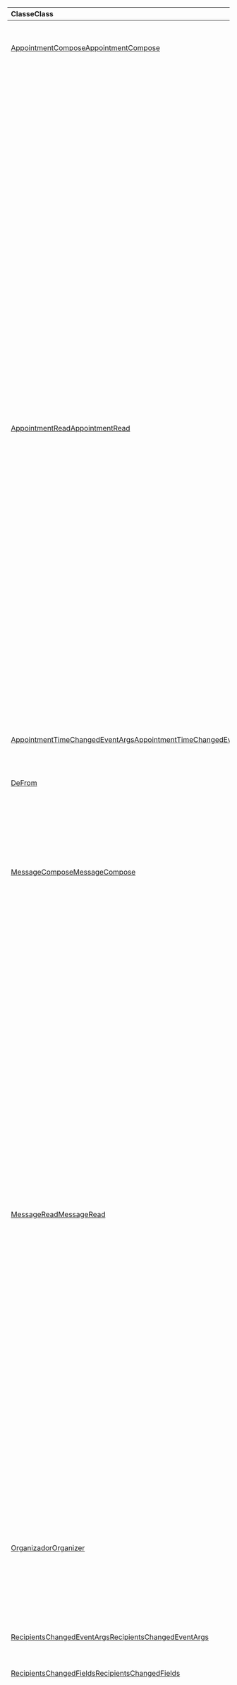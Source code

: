 | <span data-ttu-id="0b820-101">Classe</span><span class="sxs-lookup"><span data-stu-id="0b820-101">Class</span></span> | <span data-ttu-id="0b820-102">Campos</span><span class="sxs-lookup"><span data-stu-id="0b820-102">Fields</span></span> | <span data-ttu-id="0b820-103">Descrição</span><span class="sxs-lookup"><span data-stu-id="0b820-103">Description</span></span> |
|:---|:---|:---|
|[<span data-ttu-id="0b820-104">AppointmentCompose</span><span class="sxs-lookup"><span data-stu-id="0b820-104">AppointmentCompose</span></span>](/javascript/api/outlook/outlook.appointmentcompose)|[<span data-ttu-id="0b820-105">addHandlerAsync(eventType: Office.EventType \| string, handler: any, callback?: (asyncResult: Office.AsyncResult <void> ) => void)</span><span class="sxs-lookup"><span data-stu-id="0b820-105">addHandlerAsync(eventType: Office.EventType \| string, handler: any, callback?: (asyncResult: Office.AsyncResult<void>) => void)</span></span>](/javascript/api/outlook/outlook.appointmentcompose#addhandlerasync-eventtype--handler--callback--asyncresult-)|<span data-ttu-id="0b820-106">Adiciona um manipulador de eventos a um evento com suporte.</span><span class="sxs-lookup"><span data-stu-id="0b820-106">Adds an event handler for a supported event.</span></span>|
||[<span data-ttu-id="0b820-107">addHandlerAsync(eventType: \| Office.EventType string, handler: any, options: Office.AsyncContextOptions, callback?: (asyncResult: Office.AsyncResult <void> ) => void)</span><span class="sxs-lookup"><span data-stu-id="0b820-107">addHandlerAsync(eventType: Office.EventType \| string, handler: any, options: Office.AsyncContextOptions, callback?: (asyncResult: Office.AsyncResult<void>) => void)</span></span>](/javascript/api/outlook/outlook.appointmentcompose#addhandlerasync-eventtype--handler--options--callback--asyncresult-)|<span data-ttu-id="0b820-108">Adiciona um manipulador de eventos a um evento com suporte.</span><span class="sxs-lookup"><span data-stu-id="0b820-108">Adds an event handler for a supported event.</span></span>|
||[<span data-ttu-id="0b820-109">organizer</span><span class="sxs-lookup"><span data-stu-id="0b820-109">organizer</span></span>](/javascript/api/outlook/outlook.appointmentcompose#organizer)|<span data-ttu-id="0b820-110">Obtém o organizador da reunião especificada.</span><span class="sxs-lookup"><span data-stu-id="0b820-110">Gets the organizer for the specified meeting.</span></span>|
||[<span data-ttu-id="0b820-111">recorrência</span><span class="sxs-lookup"><span data-stu-id="0b820-111">recurrence</span></span>](/javascript/api/outlook/outlook.appointmentcompose#recurrence)|<span data-ttu-id="0b820-112">Obtém ou define o padrão de recorrência de um compromisso.</span><span class="sxs-lookup"><span data-stu-id="0b820-112">Gets or sets the recurrence pattern of an appointment.</span></span>|
||[<span data-ttu-id="0b820-113">removeHandlerAsync(eventType: Office.EventType \| string, callback?: (asyncResult: Office.AsyncResult <void> ) => void)</span><span class="sxs-lookup"><span data-stu-id="0b820-113">removeHandlerAsync(eventType: Office.EventType \| string, callback?: (asyncResult: Office.AsyncResult<void>) => void)</span></span>](/javascript/api/outlook/outlook.appointmentcompose#removehandlerasync-eventtype--callback--asyncresult-)|<span data-ttu-id="0b820-114">Remove um manipulador de eventos para um tipo de evento com suporte.</span><span class="sxs-lookup"><span data-stu-id="0b820-114">Removes the event handlers for a supported event type.</span></span>|
||[<span data-ttu-id="0b820-115">removeHandlerAsync(eventType: Office.EventType \| string, options: Office.AsyncContextOptions, callback?: (asyncResult: Office.AsyncResult <void> ) => void)</span><span class="sxs-lookup"><span data-stu-id="0b820-115">removeHandlerAsync(eventType: Office.EventType \| string, options: Office.AsyncContextOptions, callback?: (asyncResult: Office.AsyncResult<void>) => void)</span></span>](/javascript/api/outlook/outlook.appointmentcompose#removehandlerasync-eventtype--options--callback--asyncresult-)|<span data-ttu-id="0b820-116">Remove um manipulador de eventos para um tipo de evento com suporte.</span><span class="sxs-lookup"><span data-stu-id="0b820-116">Removes the event handlers for a supported event type.</span></span>|
||[<span data-ttu-id="0b820-117">seriesId</span><span class="sxs-lookup"><span data-stu-id="0b820-117">seriesId</span></span>](/javascript/api/outlook/outlook.appointmentcompose#seriesid)|<span data-ttu-id="0b820-118">Obtém a id da série à que uma instância pertence.</span><span class="sxs-lookup"><span data-stu-id="0b820-118">Gets the id of the series that an instance belongs to.</span></span>|
|[<span data-ttu-id="0b820-119">AppointmentRead</span><span class="sxs-lookup"><span data-stu-id="0b820-119">AppointmentRead</span></span>](/javascript/api/outlook/outlook.appointmentread)|[<span data-ttu-id="0b820-120">addHandlerAsync(eventType: Office.EventType \| string, handler: any, callback?: (asyncResult: Office.AsyncResult <void> ) => void)</span><span class="sxs-lookup"><span data-stu-id="0b820-120">addHandlerAsync(eventType: Office.EventType \| string, handler: any, callback?: (asyncResult: Office.AsyncResult<void>) => void)</span></span>](/javascript/api/outlook/outlook.appointmentread#addhandlerasync-eventtype--handler--callback--asyncresult-)|<span data-ttu-id="0b820-121">Adiciona um manipulador de eventos a um evento com suporte.</span><span class="sxs-lookup"><span data-stu-id="0b820-121">Adds an event handler for a supported event.</span></span>|
||[<span data-ttu-id="0b820-122">addHandlerAsync(eventType: \| Office.EventType string, handler: any, options: Office.AsyncContextOptions, callback?: (asyncResult: Office.AsyncResult <void> ) => void)</span><span class="sxs-lookup"><span data-stu-id="0b820-122">addHandlerAsync(eventType: Office.EventType \| string, handler: any, options: Office.AsyncContextOptions, callback?: (asyncResult: Office.AsyncResult<void>) => void)</span></span>](/javascript/api/outlook/outlook.appointmentread#addhandlerasync-eventtype--handler--options--callback--asyncresult-)|<span data-ttu-id="0b820-123">Adiciona um manipulador de eventos a um evento com suporte.</span><span class="sxs-lookup"><span data-stu-id="0b820-123">Adds an event handler for a supported event.</span></span>|
||[<span data-ttu-id="0b820-124">recorrência</span><span class="sxs-lookup"><span data-stu-id="0b820-124">recurrence</span></span>](/javascript/api/outlook/outlook.appointmentread#recurrence)|<span data-ttu-id="0b820-125">Obtém o padrão de recorrência de um compromisso.</span><span class="sxs-lookup"><span data-stu-id="0b820-125">Gets the recurrence pattern of an appointment.</span></span>|
||[<span data-ttu-id="0b820-126">removeHandlerAsync(eventType: Office.EventType \| string, callback?: (asyncResult: Office.AsyncResult <void> ) => void)</span><span class="sxs-lookup"><span data-stu-id="0b820-126">removeHandlerAsync(eventType: Office.EventType \| string, callback?: (asyncResult: Office.AsyncResult<void>) => void)</span></span>](/javascript/api/outlook/outlook.appointmentread#removehandlerasync-eventtype--callback--asyncresult-)|<span data-ttu-id="0b820-127">Remove um manipulador de eventos para um tipo de evento com suporte.</span><span class="sxs-lookup"><span data-stu-id="0b820-127">Removes the event handlers for a supported event type.</span></span>|
||[<span data-ttu-id="0b820-128">removeHandlerAsync(eventType: Office.EventType \| string, options: Office.AsyncContextOptions, callback?: (asyncResult: Office.AsyncResult <void> ) => void)</span><span class="sxs-lookup"><span data-stu-id="0b820-128">removeHandlerAsync(eventType: Office.EventType \| string, options: Office.AsyncContextOptions, callback?: (asyncResult: Office.AsyncResult<void>) => void)</span></span>](/javascript/api/outlook/outlook.appointmentread#removehandlerasync-eventtype--options--callback--asyncresult-)|<span data-ttu-id="0b820-129">Remove um manipulador de eventos para um tipo de evento com suporte.</span><span class="sxs-lookup"><span data-stu-id="0b820-129">Removes the event handlers for a supported event type.</span></span>|
||[<span data-ttu-id="0b820-130">seriesId</span><span class="sxs-lookup"><span data-stu-id="0b820-130">seriesId</span></span>](/javascript/api/outlook/outlook.appointmentread#seriesid)|<span data-ttu-id="0b820-131">Obtém a ID da série à que uma instância pertence.</span><span class="sxs-lookup"><span data-stu-id="0b820-131">Gets the ID of the series that an instance belongs to.</span></span>|
|[<span data-ttu-id="0b820-132">AppointmentTimeChangedEventArgs</span><span class="sxs-lookup"><span data-stu-id="0b820-132">AppointmentTimeChangedEventArgs</span></span>](/javascript/api/outlook/outlook.appointmenttimechangedeventargs)|[<span data-ttu-id="0b820-133">end</span><span class="sxs-lookup"><span data-stu-id="0b820-133">end</span></span>](/javascript/api/outlook/outlook.appointmenttimechangedeventargs#end)||
||[<span data-ttu-id="0b820-134">início</span><span class="sxs-lookup"><span data-stu-id="0b820-134">start</span></span>](/javascript/api/outlook/outlook.appointmenttimechangedeventargs#start)||
||[<span data-ttu-id="0b820-135">type</span><span class="sxs-lookup"><span data-stu-id="0b820-135">type</span></span>](/javascript/api/outlook/outlook.appointmenttimechangedeventargs#type)||
|[<span data-ttu-id="0b820-136">De</span><span class="sxs-lookup"><span data-stu-id="0b820-136">From</span></span>](/javascript/api/outlook/outlook.from)|[<span data-ttu-id="0b820-137">getAsync(callback?: (asyncResult: Office.AsyncResult <EmailAddressDetails> ) => void)</span><span class="sxs-lookup"><span data-stu-id="0b820-137">getAsync(callback?: (asyncResult: Office.AsyncResult<EmailAddressDetails>) => void)</span></span>](/javascript/api/outlook/outlook.from#getasync-callback--asyncresult-)|<span data-ttu-id="0b820-138">Obtém o valor de uma mensagem.</span><span class="sxs-lookup"><span data-stu-id="0b820-138">Gets the from value of a message.</span></span>|
||[<span data-ttu-id="0b820-139">getAsync(options: Office.AsyncContextOptions, callback?: (asyncResult: Office.AsyncResult <EmailAddressDetails> ) => void)</span><span class="sxs-lookup"><span data-stu-id="0b820-139">getAsync(options: Office.AsyncContextOptions, callback?: (asyncResult: Office.AsyncResult<EmailAddressDetails>) => void)</span></span>](/javascript/api/outlook/outlook.from#getasync-options--callback--asyncresult-)|<span data-ttu-id="0b820-140">Obtém o valor de uma mensagem.</span><span class="sxs-lookup"><span data-stu-id="0b820-140">Gets the from value of a message.</span></span>|
|[<span data-ttu-id="0b820-141">MessageCompose</span><span class="sxs-lookup"><span data-stu-id="0b820-141">MessageCompose</span></span>](/javascript/api/outlook/outlook.messagecompose)|[<span data-ttu-id="0b820-142">addHandlerAsync(eventType: Office.EventType \| string, handler: any, callback?: (asyncResult: Office.AsyncResult <void> ) => void)</span><span class="sxs-lookup"><span data-stu-id="0b820-142">addHandlerAsync(eventType: Office.EventType \| string, handler: any, callback?: (asyncResult: Office.AsyncResult<void>) => void)</span></span>](/javascript/api/outlook/outlook.messagecompose#addhandlerasync-eventtype--handler--callback--asyncresult-)|<span data-ttu-id="0b820-143">Adiciona um manipulador de eventos a um evento com suporte.</span><span class="sxs-lookup"><span data-stu-id="0b820-143">Adds an event handler for a supported event.</span></span>|
||[<span data-ttu-id="0b820-144">addHandlerAsync(eventType: \| Office.EventType string, handler: any, options: Office.AsyncContextOptions, callback?: (asyncResult: Office.AsyncResult <void> ) => void)</span><span class="sxs-lookup"><span data-stu-id="0b820-144">addHandlerAsync(eventType: Office.EventType \| string, handler: any, options: Office.AsyncContextOptions, callback?: (asyncResult: Office.AsyncResult<void>) => void)</span></span>](/javascript/api/outlook/outlook.messagecompose#addhandlerasync-eventtype--handler--options--callback--asyncresult-)|<span data-ttu-id="0b820-145">Adiciona um manipulador de eventos a um evento com suporte.</span><span class="sxs-lookup"><span data-stu-id="0b820-145">Adds an event handler for a supported event.</span></span>|
||[<span data-ttu-id="0b820-146">from</span><span class="sxs-lookup"><span data-stu-id="0b820-146">from</span></span>](/javascript/api/outlook/outlook.messagecompose#from)|<span data-ttu-id="0b820-147">Obtém o endereço de email do remetente de uma mensagem.</span><span class="sxs-lookup"><span data-stu-id="0b820-147">Gets the email address of the sender of a message.</span></span>|
||[<span data-ttu-id="0b820-148">removeHandlerAsync(eventType: Office.EventType \| string, callback?: (asyncResult: Office.AsyncResult <void> ) => void)</span><span class="sxs-lookup"><span data-stu-id="0b820-148">removeHandlerAsync(eventType: Office.EventType \| string, callback?: (asyncResult: Office.AsyncResult<void>) => void)</span></span>](/javascript/api/outlook/outlook.messagecompose#removehandlerasync-eventtype--callback--asyncresult-)|<span data-ttu-id="0b820-149">Remove um manipulador de eventos para um tipo de evento com suporte.</span><span class="sxs-lookup"><span data-stu-id="0b820-149">Removes the event handlers for a supported event type.</span></span>|
||[<span data-ttu-id="0b820-150">removeHandlerAsync(eventType: Office.EventType \| string, options: Office.AsyncContextOptions, callback?: (asyncResult: Office.AsyncResult <void> ) => void)</span><span class="sxs-lookup"><span data-stu-id="0b820-150">removeHandlerAsync(eventType: Office.EventType \| string, options: Office.AsyncContextOptions, callback?: (asyncResult: Office.AsyncResult<void>) => void)</span></span>](/javascript/api/outlook/outlook.messagecompose#removehandlerasync-eventtype--options--callback--asyncresult-)|<span data-ttu-id="0b820-151">Remove um manipulador de eventos para um tipo de evento com suporte.</span><span class="sxs-lookup"><span data-stu-id="0b820-151">Removes the event handlers for a supported event type.</span></span>|
||[<span data-ttu-id="0b820-152">seriesId</span><span class="sxs-lookup"><span data-stu-id="0b820-152">seriesId</span></span>](/javascript/api/outlook/outlook.messagecompose#seriesid)|<span data-ttu-id="0b820-153">Obtém a ID da série à que uma instância pertence.</span><span class="sxs-lookup"><span data-stu-id="0b820-153">Gets the ID of the series that an instance belongs to.</span></span>|
|[<span data-ttu-id="0b820-154">MessageRead</span><span class="sxs-lookup"><span data-stu-id="0b820-154">MessageRead</span></span>](/javascript/api/outlook/outlook.messageread)|[<span data-ttu-id="0b820-155">addHandlerAsync(eventType: Office.EventType \| string, handler: any, callback?: (asyncResult: Office.AsyncResult <void> ) => void)</span><span class="sxs-lookup"><span data-stu-id="0b820-155">addHandlerAsync(eventType: Office.EventType \| string, handler: any, callback?: (asyncResult: Office.AsyncResult<void>) => void)</span></span>](/javascript/api/outlook/outlook.messageread#addhandlerasync-eventtype--handler--callback--asyncresult-)|<span data-ttu-id="0b820-156">Adiciona um manipulador de eventos a um evento com suporte.</span><span class="sxs-lookup"><span data-stu-id="0b820-156">Adds an event handler for a supported event.</span></span>|
||[<span data-ttu-id="0b820-157">addHandlerAsync(eventType: \| Office.EventType string, handler: any, options: Office.AsyncContextOptions, callback?: (asyncResult: Office.AsyncResult <void> ) => void)</span><span class="sxs-lookup"><span data-stu-id="0b820-157">addHandlerAsync(eventType: Office.EventType \| string, handler: any, options: Office.AsyncContextOptions, callback?: (asyncResult: Office.AsyncResult<void>) => void)</span></span>](/javascript/api/outlook/outlook.messageread#addhandlerasync-eventtype--handler--options--callback--asyncresult-)|<span data-ttu-id="0b820-158">Adiciona um manipulador de eventos a um evento com suporte.</span><span class="sxs-lookup"><span data-stu-id="0b820-158">Adds an event handler for a supported event.</span></span>|
||[<span data-ttu-id="0b820-159">recorrência</span><span class="sxs-lookup"><span data-stu-id="0b820-159">recurrence</span></span>](/javascript/api/outlook/outlook.messageread#recurrence)|<span data-ttu-id="0b820-160">Obtém o padrão de recorrência de um compromisso.</span><span class="sxs-lookup"><span data-stu-id="0b820-160">Gets the recurrence pattern of an appointment.</span></span>|
||[<span data-ttu-id="0b820-161">removeHandlerAsync(eventType: Office.EventType \| string, callback?: (asyncResult: Office.AsyncResult <void> ) => void)</span><span class="sxs-lookup"><span data-stu-id="0b820-161">removeHandlerAsync(eventType: Office.EventType \| string, callback?: (asyncResult: Office.AsyncResult<void>) => void)</span></span>](/javascript/api/outlook/outlook.messageread#removehandlerasync-eventtype--callback--asyncresult-)|<span data-ttu-id="0b820-162">Remove um manipulador de eventos para um tipo de evento com suporte.</span><span class="sxs-lookup"><span data-stu-id="0b820-162">Removes the event handlers for a supported event type.</span></span>|
||[<span data-ttu-id="0b820-163">removeHandlerAsync(eventType: Office.EventType \| string, options: Office.AsyncContextOptions, callback?: (asyncResult: Office.AsyncResult <void> ) => void)</span><span class="sxs-lookup"><span data-stu-id="0b820-163">removeHandlerAsync(eventType: Office.EventType \| string, options: Office.AsyncContextOptions, callback?: (asyncResult: Office.AsyncResult<void>) => void)</span></span>](/javascript/api/outlook/outlook.messageread#removehandlerasync-eventtype--options--callback--asyncresult-)|<span data-ttu-id="0b820-164">Remove um manipulador de eventos para um tipo de evento com suporte.</span><span class="sxs-lookup"><span data-stu-id="0b820-164">Removes the event handlers for a supported event type.</span></span>|
||[<span data-ttu-id="0b820-165">seriesId</span><span class="sxs-lookup"><span data-stu-id="0b820-165">seriesId</span></span>](/javascript/api/outlook/outlook.messageread#seriesid)|<span data-ttu-id="0b820-166">Obtém a id da série à que uma instância pertence.</span><span class="sxs-lookup"><span data-stu-id="0b820-166">Gets the id of the series that an instance belongs to.</span></span>|
|[<span data-ttu-id="0b820-167">Organizador</span><span class="sxs-lookup"><span data-stu-id="0b820-167">Organizer</span></span>](/javascript/api/outlook/outlook.organizer)|[<span data-ttu-id="0b820-168">getAsync(callback?: (asyncResult: Office.AsyncResult <EmailAddressDetails> ) => void)</span><span class="sxs-lookup"><span data-stu-id="0b820-168">getAsync(callback?: (asyncResult: Office.AsyncResult<EmailAddressDetails>) => void)</span></span>](/javascript/api/outlook/outlook.organizer#getasync-callback--asyncresult-)|<span data-ttu-id="0b820-169">Obtém o valor organizador de um compromisso como {@link Office.EmailAddressDetails</span><span class="sxs-lookup"><span data-stu-id="0b820-169">Gets the organizer value of an appointment as an {@link Office.EmailAddressDetails</span></span> | <span data-ttu-id="0b820-170">Objeto EmailAddressDetails}</span><span class="sxs-lookup"><span data-stu-id="0b820-170">EmailAddressDetails} object</span></span>|
||[<span data-ttu-id="0b820-171">getAsync(options: Office.AsyncContextOptions, callback?: (asyncResult: Office.AsyncResult <EmailAddressDetails> ) => void)</span><span class="sxs-lookup"><span data-stu-id="0b820-171">getAsync(options: Office.AsyncContextOptions, callback?: (asyncResult: Office.AsyncResult<EmailAddressDetails>) => void)</span></span>](/javascript/api/outlook/outlook.organizer#getasync-options--callback--asyncresult-)|<span data-ttu-id="0b820-172">Obtém o valor organizador de um compromisso como {@link Office.EmailAddressDetails</span><span class="sxs-lookup"><span data-stu-id="0b820-172">Gets the organizer value of an appointment as an {@link Office.EmailAddressDetails</span></span> | <span data-ttu-id="0b820-173">Objeto EmailAddressDetails}</span><span class="sxs-lookup"><span data-stu-id="0b820-173">EmailAddressDetails} object</span></span>|
|[<span data-ttu-id="0b820-174">RecipientsChangedEventArgs</span><span class="sxs-lookup"><span data-stu-id="0b820-174">RecipientsChangedEventArgs</span></span>](/javascript/api/outlook/outlook.recipientschangedeventargs)|[<span data-ttu-id="0b820-175">changedRecipientFields</span><span class="sxs-lookup"><span data-stu-id="0b820-175">changedRecipientFields</span></span>](/javascript/api/outlook/outlook.recipientschangedeventargs#changedrecipientfields)||
||[<span data-ttu-id="0b820-176">type</span><span class="sxs-lookup"><span data-stu-id="0b820-176">type</span></span>](/javascript/api/outlook/outlook.recipientschangedeventargs#type)||
|[<span data-ttu-id="0b820-177">RecipientsChangedFields</span><span class="sxs-lookup"><span data-stu-id="0b820-177">RecipientsChangedFields</span></span>](/javascript/api/outlook/outlook.recipientschangedfields)|[<span data-ttu-id="0b820-178">bcc</span><span class="sxs-lookup"><span data-stu-id="0b820-178">bcc</span></span>](/javascript/api/outlook/outlook.recipientschangedfields#bcc)|<span data-ttu-id="0b820-179">Obtém se os destinatários no **campo cc** foram alterados.</span><span class="sxs-lookup"><span data-stu-id="0b820-179">Gets if recipients in the **bcc** field were changed.</span></span>|
||[<span data-ttu-id="0b820-180">cc</span><span class="sxs-lookup"><span data-stu-id="0b820-180">cc</span></span>](/javascript/api/outlook/outlook.recipientschangedfields#cc)|<span data-ttu-id="0b820-181">Obtém se os destinatários no **campo cc** foram alterados.</span><span class="sxs-lookup"><span data-stu-id="0b820-181">Gets if recipients in the **cc** field were changed.</span></span>|
||[<span data-ttu-id="0b820-182">optionalAttendees</span><span class="sxs-lookup"><span data-stu-id="0b820-182">optionalAttendees</span></span>](/javascript/api/outlook/outlook.recipientschangedfields#optionalattendees)|<span data-ttu-id="0b820-183">Obtém se os participantes opcionais foram alterados.</span><span class="sxs-lookup"><span data-stu-id="0b820-183">Gets if optional attendees were changed.</span></span>|
||[<span data-ttu-id="0b820-184">requiredAttendees</span><span class="sxs-lookup"><span data-stu-id="0b820-184">requiredAttendees</span></span>](/javascript/api/outlook/outlook.recipientschangedfields#requiredattendees)|<span data-ttu-id="0b820-185">Obtém se os participantes necessários foram alterados.</span><span class="sxs-lookup"><span data-stu-id="0b820-185">Gets if required attendees were changed.</span></span>|
||[<span data-ttu-id="0b820-186">resources</span><span class="sxs-lookup"><span data-stu-id="0b820-186">resources</span></span>](/javascript/api/outlook/outlook.recipientschangedfields#resources)|<span data-ttu-id="0b820-187">Obtém se os recursos foram alterados.</span><span class="sxs-lookup"><span data-stu-id="0b820-187">Gets if resources were changed.</span></span>|
||[<span data-ttu-id="0b820-188">to</span><span class="sxs-lookup"><span data-stu-id="0b820-188">to</span></span>](/javascript/api/outlook/outlook.recipientschangedfields#to)|<span data-ttu-id="0b820-189">Obtém se os destinatários **no campo para** foram alterados.</span><span class="sxs-lookup"><span data-stu-id="0b820-189">Gets if recipients in the **to** field were changed.</span></span>|
|[<span data-ttu-id="0b820-190">Recurrence</span><span class="sxs-lookup"><span data-stu-id="0b820-190">Recurrence</span></span>](/javascript/api/outlook/outlook.recurrence)|[<span data-ttu-id="0b820-191">getAsync(callback?: (asyncResult: Office.AsyncResult <Recurrence> ) => void)</span><span class="sxs-lookup"><span data-stu-id="0b820-191">getAsync(callback?: (asyncResult: Office.AsyncResult<Recurrence>) => void)</span></span>](/javascript/api/outlook/outlook.recurrence#getasync-callback--asyncresult-)|<span data-ttu-id="0b820-192">Retorna o objeto de recorrência atual de uma série de compromissos.</span><span class="sxs-lookup"><span data-stu-id="0b820-192">Returns the current recurrence object of an appointment series.</span></span>|
||[<span data-ttu-id="0b820-193">getAsync(options: Office.AsyncContextOptions, callback?: (asyncResult: Office.AsyncResult <Recurrence> ) => void)</span><span class="sxs-lookup"><span data-stu-id="0b820-193">getAsync(options: Office.AsyncContextOptions, callback?: (asyncResult: Office.AsyncResult<Recurrence>) => void)</span></span>](/javascript/api/outlook/outlook.recurrence#getasync-options--callback--asyncresult-)|<span data-ttu-id="0b820-194">Retorna o objeto de recorrência atual de uma série de compromissos.</span><span class="sxs-lookup"><span data-stu-id="0b820-194">Returns the current recurrence object of an appointment series.</span></span>|
||[<span data-ttu-id="0b820-195">recurrenceProperties</span><span class="sxs-lookup"><span data-stu-id="0b820-195">recurrenceProperties</span></span>](/javascript/api/outlook/outlook.recurrence#recurrenceproperties)|<span data-ttu-id="0b820-196">Obtém ou define as propriedades da série de compromissos recorrente.</span><span class="sxs-lookup"><span data-stu-id="0b820-196">Gets or sets the properties of the recurring appointment series.</span></span>|
||[<span data-ttu-id="0b820-197">recurrenceTimeZone</span><span class="sxs-lookup"><span data-stu-id="0b820-197">recurrenceTimeZone</span></span>](/javascript/api/outlook/outlook.recurrence#recurrencetimezone)|<span data-ttu-id="0b820-198">Obtém ou define as propriedades da série de compromissos recorrente.</span><span class="sxs-lookup"><span data-stu-id="0b820-198">Gets or sets the properties of the recurring appointment series.</span></span>|
||[<span data-ttu-id="0b820-199">recurrenceType</span><span class="sxs-lookup"><span data-stu-id="0b820-199">recurrenceType</span></span>](/javascript/api/outlook/outlook.recurrence#recurrencetype)|<span data-ttu-id="0b820-200">Obtém ou define o tipo da série de compromissos recorrente.</span><span class="sxs-lookup"><span data-stu-id="0b820-200">Gets or sets the type of the recurring appointment series.</span></span>|
||[<span data-ttu-id="0b820-201">seriesTime</span><span class="sxs-lookup"><span data-stu-id="0b820-201">seriesTime</span></span>](/javascript/api/outlook/outlook.recurrence#seriestime)|<span data-ttu-id="0b820-202">The {@link Office.SeriesTime</span><span class="sxs-lookup"><span data-stu-id="0b820-202">The {@link Office.SeriesTime</span></span> | <span data-ttu-id="0b820-203">O objeto SeriesTime} permite gerenciar as datas de início e término da série de compromissos recorrentes e</span><span class="sxs-lookup"><span data-stu-id="0b820-203">SeriesTime} object enables you to manage the start and end dates of the recurring appointment series and</span></span>|
||[<span data-ttu-id="0b820-204">setAsync(recurrencePattern: Recurrence, callback?: (asyncResult: Office.AsyncResult <void> ) => void)</span><span class="sxs-lookup"><span data-stu-id="0b820-204">setAsync(recurrencePattern: Recurrence, callback?: (asyncResult: Office.AsyncResult<void>) => void)</span></span>](/javascript/api/outlook/outlook.recurrence#setasync-recurrencepattern--callback--asyncresult-)|<span data-ttu-id="0b820-205">Define o padrão de recorrência de uma série de compromissos.</span><span class="sxs-lookup"><span data-stu-id="0b820-205">Sets the recurrence pattern of an appointment series.</span></span>|
||[<span data-ttu-id="0b820-206">setAsync(recurrencePattern: Recurrence, options: Office.AsyncContextOptions, callback?: (asyncResult: Office.AsyncResult <void> ) => void)</span><span class="sxs-lookup"><span data-stu-id="0b820-206">setAsync(recurrencePattern: Recurrence, options: Office.AsyncContextOptions, callback?: (asyncResult: Office.AsyncResult<void>) => void)</span></span>](/javascript/api/outlook/outlook.recurrence#setasync-recurrencepattern--options--callback--asyncresult-)|<span data-ttu-id="0b820-207">Define o padrão de recorrência de uma série de compromissos.</span><span class="sxs-lookup"><span data-stu-id="0b820-207">Sets the recurrence pattern of an appointment series.</span></span>|
|[<span data-ttu-id="0b820-208">RecurrenceChangedEventArgs</span><span class="sxs-lookup"><span data-stu-id="0b820-208">RecurrenceChangedEventArgs</span></span>](/javascript/api/outlook/outlook.recurrencechangedeventargs)|[<span data-ttu-id="0b820-209">recorrência</span><span class="sxs-lookup"><span data-stu-id="0b820-209">recurrence</span></span>](/javascript/api/outlook/outlook.recurrencechangedeventargs#recurrence)||
||[<span data-ttu-id="0b820-210">type</span><span class="sxs-lookup"><span data-stu-id="0b820-210">type</span></span>](/javascript/api/outlook/outlook.recurrencechangedeventargs#type)||
|[<span data-ttu-id="0b820-211">RecurrenceProperties</span><span class="sxs-lookup"><span data-stu-id="0b820-211">RecurrenceProperties</span></span>](/javascript/api/outlook/outlook.recurrenceproperties)|[<span data-ttu-id="0b820-212">dayOfMonth</span><span class="sxs-lookup"><span data-stu-id="0b820-212">dayOfMonth</span></span>](/javascript/api/outlook/outlook.recurrenceproperties#dayofmonth)|<span data-ttu-id="0b820-213">Representa o dia do mês.</span><span class="sxs-lookup"><span data-stu-id="0b820-213">Represents the day of the month.</span></span>|
||[<span data-ttu-id="0b820-214">dayOfWeek</span><span class="sxs-lookup"><span data-stu-id="0b820-214">dayOfWeek</span></span>](/javascript/api/outlook/outlook.recurrenceproperties#dayofweek)|<span data-ttu-id="0b820-215">Representa o dia da semana ou tipo de dia, por exemplo, dia de fim de semana versus dia da semana.</span><span class="sxs-lookup"><span data-stu-id="0b820-215">Represents the day of the week or type of day, for example, weekend day vs weekday.</span></span>|
||[<span data-ttu-id="0b820-216">days</span><span class="sxs-lookup"><span data-stu-id="0b820-216">days</span></span>](/javascript/api/outlook/outlook.recurrenceproperties#days)|<span data-ttu-id="0b820-217">Representa o conjunto de dias para essa recorrência.</span><span class="sxs-lookup"><span data-stu-id="0b820-217">Represents the set of days for this recurrence.</span></span>|
||[<span data-ttu-id="0b820-218">firstDayOfWeek</span><span class="sxs-lookup"><span data-stu-id="0b820-218">firstDayOfWeek</span></span>](/javascript/api/outlook/outlook.recurrenceproperties#firstdayofweek)|<span data-ttu-id="0b820-219">Representa o primeiro dia da semana escolhido caso contrário, o padrão é o valor nas configurações do usuário atual.</span><span class="sxs-lookup"><span data-stu-id="0b820-219">Represents your chosen first day of the week otherwise the default is the value in the current user's settings.</span></span>|
||[<span data-ttu-id="0b820-220">intervalo</span><span class="sxs-lookup"><span data-stu-id="0b820-220">interval</span></span>](/javascript/api/outlook/outlook.recurrenceproperties#interval)|<span data-ttu-id="0b820-221">Representa o período entre instâncias da mesma série recorrente.</span><span class="sxs-lookup"><span data-stu-id="0b820-221">Represents the period between instances of the same recurring series.</span></span>|
||[<span data-ttu-id="0b820-222">Mês</span><span class="sxs-lookup"><span data-stu-id="0b820-222">month</span></span>](/javascript/api/outlook/outlook.recurrenceproperties#month)|<span data-ttu-id="0b820-223">Representa o mês.</span><span class="sxs-lookup"><span data-stu-id="0b820-223">Represents the month.</span></span>|
||[<span data-ttu-id="0b820-224">weekNumber</span><span class="sxs-lookup"><span data-stu-id="0b820-224">weekNumber</span></span>](/javascript/api/outlook/outlook.recurrenceproperties#weeknumber)|<span data-ttu-id="0b820-225">Representa o número da semana no mês selecionado, por exemplo, "primeiro" para a primeira semana do mês.</span><span class="sxs-lookup"><span data-stu-id="0b820-225">Represents the number of the week in the selected month e.g., 'first' for first week of the month.</span></span>|
|[<span data-ttu-id="0b820-226">RecurrenceTimeZone</span><span class="sxs-lookup"><span data-stu-id="0b820-226">RecurrenceTimeZone</span></span>](/javascript/api/outlook/outlook.recurrencetimezone)|[<span data-ttu-id="0b820-227">name</span><span class="sxs-lookup"><span data-stu-id="0b820-227">name</span></span>](/javascript/api/outlook/outlook.recurrencetimezone#name)|<span data-ttu-id="0b820-228">Representa o nome do fuso horário de recorrência.</span><span class="sxs-lookup"><span data-stu-id="0b820-228">Represents the name of the recurrence time zone.</span></span>|
||[<span data-ttu-id="0b820-229">offset</span><span class="sxs-lookup"><span data-stu-id="0b820-229">offset</span></span>](/javascript/api/outlook/outlook.recurrencetimezone#offset)|<span data-ttu-id="0b820-230">Valor inteiro que representa a diferença em minutos entre o fuso horário local e UTC na data em que a série de reuniões começou.</span><span class="sxs-lookup"><span data-stu-id="0b820-230">Integer value representing the difference in minutes between the local time zone and UTC at the date that the meeting series began.</span></span>|
|[<span data-ttu-id="0b820-231">SeriesTime</span><span class="sxs-lookup"><span data-stu-id="0b820-231">SeriesTime</span></span>](/javascript/api/outlook/outlook.seriestime)|[<span data-ttu-id="0b820-232">getDuration()</span><span class="sxs-lookup"><span data-stu-id="0b820-232">getDuration()</span></span>](/javascript/api/outlook/outlook.seriestime#getduration--)|<span data-ttu-id="0b820-233">Obtém a duração em minutos de uma instância comum em uma série de compromissos recorrente.</span><span class="sxs-lookup"><span data-stu-id="0b820-233">Gets the duration in minutes of a usual instance in a recurring appointment series.</span></span>|
||[<span data-ttu-id="0b820-234">getEndDate()</span><span class="sxs-lookup"><span data-stu-id="0b820-234">getEndDate()</span></span>](/javascript/api/outlook/outlook.seriestime#getenddate--)|<span data-ttu-id="0b820-235">Obtém a data de término de um padrão de recorrência no seguinte</span><span class="sxs-lookup"><span data-stu-id="0b820-235">Gets the end date of a recurrence pattern in the following</span></span>|
||[<span data-ttu-id="0b820-236">getEndTime()</span><span class="sxs-lookup"><span data-stu-id="0b820-236">getEndTime()</span></span>](/javascript/api/outlook/outlook.seriestime#getendtime--)|<span data-ttu-id="0b820-237">Obtém a hora de término de uma instância de solicitação de reunião ou compromisso normal de um padrão de recorrência em qualquer fuso horário que o usuário ou</span><span class="sxs-lookup"><span data-stu-id="0b820-237">Gets the end time of a usual appointment or meeting request instance of a recurrence pattern in whichever time zone that the user or</span></span>|
||[<span data-ttu-id="0b820-238">getStartDate()</span><span class="sxs-lookup"><span data-stu-id="0b820-238">getStartDate()</span></span>](/javascript/api/outlook/outlook.seriestime#getstartdate--)|<span data-ttu-id="0b820-239">Obtém a data de início de um padrão de recorrência no seguinte</span><span class="sxs-lookup"><span data-stu-id="0b820-239">Gets the start date of a recurrence pattern in the following</span></span>|
||[<span data-ttu-id="0b820-240">getStartTime()</span><span class="sxs-lookup"><span data-stu-id="0b820-240">getStartTime()</span></span>](/javascript/api/outlook/outlook.seriestime#getstarttime--)|<span data-ttu-id="0b820-241">Obtém a hora de início de uma instância de compromisso normal de um padrão de recorrência em qualquer fuso horário que o usuário/add-in definir o</span><span class="sxs-lookup"><span data-stu-id="0b820-241">Gets the start time of a usual appointment instance of a recurrence pattern in whichever time zone that the user/add-in set the</span></span>|
||[<span data-ttu-id="0b820-242">setDuration(minutes: number)</span><span class="sxs-lookup"><span data-stu-id="0b820-242">setDuration(minutes: number)</span></span>](/javascript/api/outlook/outlook.seriestime#setduration-minutes-)|<span data-ttu-id="0b820-243">Define a duração de todos os compromissos em um padrão de recorrência.</span><span class="sxs-lookup"><span data-stu-id="0b820-243">Sets the duration of all appointments in a recurrence pattern.</span></span>|
||[<span data-ttu-id="0b820-244">setEndDate(date: string)</span><span class="sxs-lookup"><span data-stu-id="0b820-244">setEndDate(date: string)</span></span>](/javascript/api/outlook/outlook.seriestime#setenddate-date-)|<span data-ttu-id="0b820-245">Define a data de término de uma série de compromissos recorrente.</span><span class="sxs-lookup"><span data-stu-id="0b820-245">Sets the end date of a recurring appointment series.</span></span>|
||[<span data-ttu-id="0b820-246">setEndDate(year: number, month: number, day: number)</span><span class="sxs-lookup"><span data-stu-id="0b820-246">setEndDate(year: number, month: number, day: number)</span></span>](/javascript/api/outlook/outlook.seriestime#setenddate-year--month--day-)|<span data-ttu-id="0b820-247">Define a data de término de uma série de compromissos recorrente.</span><span class="sxs-lookup"><span data-stu-id="0b820-247">Sets the end date of a recurring appointment series.</span></span>|
||[<span data-ttu-id="0b820-248">setStartDate(date:string)</span><span class="sxs-lookup"><span data-stu-id="0b820-248">setStartDate(date:string)</span></span>](/javascript/api/outlook/outlook.seriestime#setstartdate-date-)|<span data-ttu-id="0b820-249">Define a data de início de uma série de compromissos recorrente.</span><span class="sxs-lookup"><span data-stu-id="0b820-249">Sets the start date of a recurring appointment series.</span></span>|
||[<span data-ttu-id="0b820-250">setStartDate(year:number, month:number, day:number)</span><span class="sxs-lookup"><span data-stu-id="0b820-250">setStartDate(year:number, month:number, day:number)</span></span>](/javascript/api/outlook/outlook.seriestime#setstartdate-year--month--day-)|<span data-ttu-id="0b820-251">Define a data de início de uma série de compromissos recorrente.</span><span class="sxs-lookup"><span data-stu-id="0b820-251">Sets the start date of a recurring appointment series.</span></span>|
||[<span data-ttu-id="0b820-252">setStartTime(hours: number, minutes: number)</span><span class="sxs-lookup"><span data-stu-id="0b820-252">setStartTime(hours: number, minutes: number)</span></span>](/javascript/api/outlook/outlook.seriestime#setstarttime-hours--minutes-)|<span data-ttu-id="0b820-253">Define o tempo de início de todas as instâncias de uma série de compromissos recorrentes em qualquer fuso horário que o padrão de recorrência seja definido</span><span class="sxs-lookup"><span data-stu-id="0b820-253">Sets the start time of all instances of a recurring appointment series in whichever time zone the recurrence pattern is set</span></span>|
||[<span data-ttu-id="0b820-254">setStartTime(time: string)</span><span class="sxs-lookup"><span data-stu-id="0b820-254">setStartTime(time: string)</span></span>](/javascript/api/outlook/outlook.seriestime#setstarttime-time-)|<span data-ttu-id="0b820-255">Define o tempo de início de todas as instâncias de uma série de compromissos recorrentes em qualquer fuso horário que o padrão de recorrência seja definido</span><span class="sxs-lookup"><span data-stu-id="0b820-255">Sets the start time of all instances of a recurring appointment series in whichever time zone the recurrence pattern is set</span></span>|
